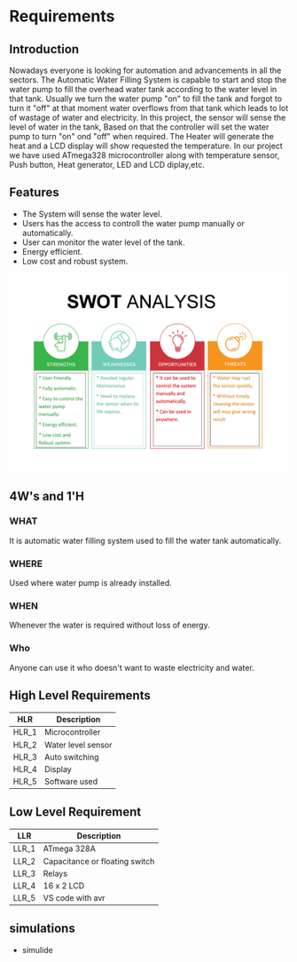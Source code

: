 # Requirements

## Introduction

Nowadays everyone is looking for automation and advancements in all the sectors. The Automatic Water Filling System is capable to start and stop the water pump to fill the overhead water tank according to the water level in that tank. 
Usually we turn the water pump "on" to fill the tank and forgot to turn it "off" at that moment water overflows from that tank which leads to lot of wastage of water and electricity.
In this project, the sensor will sense the level of water in the tank, Based on that the controller will set the water pump to turn "on" ond "off" when required. The Heater will generate the heat and a LCD display will show requested the temperature. In our project we have used ATmega328 microcontroller along with temperature sensor, Push button, Heat generator, LED and LCD diplay,etc.

## Features

* The System will sense the water level.
* Users has the access to controll the water pump manually or automatically.
* User can monitor the water level of the tank.
* Energy efficient.
* Low cost and robust system.

![Swot analysis](https://github.com/vinayvanka/M2_Automatic_Water_Filling_System/blob/main/1_Requirements/SWOT%20Analysis.jpeg)


## 4W's and 1'H

### WHAT 

It is automatic water filling system used to fill the water tank automatically.

### WHERE 

Used where water pump is already installed. 

### WHEN 

Whenever the water is required without loss of energy.

### Who

Anyone can use it who doesn't want to waste electricity and water.

## High Level Requirements

|HLR|     Description  |
|------|  --------------|
|HLR_1|   Microcontroller    |
|HLR_2|   Water level sensor |
|HLR_3|   Auto switching     |
|HLR_4|   Display            |
|HLR_5|   Software used      |


## Low Level Requirement

|LLR|     Description |
|------|  ------------|
|LLR_1|   ATmega 328A      |
|LLR_2|   Capacitance or floating switch|
|LLR_3|   Relays           |
|LLR_4|   16 x 2 LCD       |
|LLR_5|   VS code with avr |


## simulations 
 
 * simulide 



